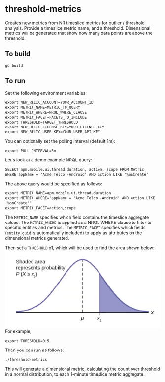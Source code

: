 # threshold-metrics
Creates new metrics from NR timeslice metrics for outlier / threshold analysis.
Provide a timeslice metric name, and a threshold.  Dimensional metrics will be generated that
show how many data points are above the threshold.

## To build
```
go build
```

## To run
Set the following environment variables:
```
export NEW_RELIC_ACCOUNT=YOUR_ACCOUNT_ID
export METRIC_NAME=METRIC_TO_QUERY
export METRIC_WHERE=NRQL_WHERE_CLAUSE
export METRIC_FACET=FACETS_TO_INCLUDE
export THRESHOLD=TARGET_THRESHOLD
export NEW_RELIC_LICENSE_KEY=YOUR_LICENSE_KEY
export NEW_RELIC_USER_KEY=YOUR_USER_API_KEY
```
You can optionally set the polling interval (default 1m):
```
export POLL_INTERVAL=5m
```

Let's look at a demo example NRQL query:
```
SELECT apm.mobile.ui.thread.duration, action, scope FROM Metric
WHERE appName = 'Acme Telco -Android' AND action LIKE '%onCreate'
```
The above query would be specified as follows:
```
export METRIC_NAME=apm.mobile.ui.thread.duration
export METRIC_WHERE="appName = 'Acme Telco -Android' AND action LIKE '%onCreate'"
export METRIC_FACET=action,scope
```
The `METRIC_NAME` specifies which field contains the timeslice aggregate values.
The `METRIC_WHERE` is applied as a NRQL WHERE clause to filter to specific entities and metrics.
The `METRIC_FACET` specifies which fields (`entity.guid` is automatically included) to apply as attributes on the dimensional metrics generated.

Then set a `THRESHOLD` x1, which will be used to find the area shown below:
![Threhold calculation](https://github.com/TeonLucas/threshold-metrics/blob/main/threshold-diagram.png)
For example,
```
export THRESHOLD=0.5
```

Then you can run as follows:
```
./threshold-metrics
```

This will generate a dimensional metric, calculating the count over threshold in a normal distribution, to each 1-minute timeslice metric aggregate.
